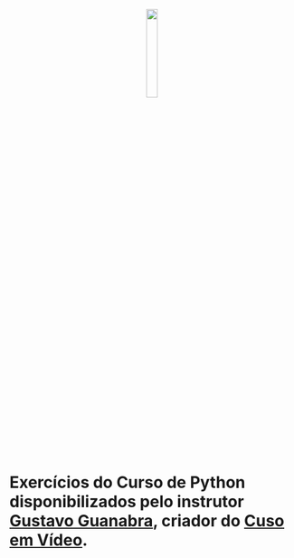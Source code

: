 <p align="center">
<a href="https://www.cursoemvideo.com/"><img src="https://user-images.githubusercontent.com/36895235/48672552-70464600-eb1e-11e8-8ae0-e697111c0ecb.jpg" width="20%"></a>
</p>

# Exercícios do Curso de Python disponibilizados pelo instrutor [Gustavo Guanabra](https://www.cursoemvideo.com/author/admin/), criador do [Cuso em Vídeo](https://www.cursoemvideo.com/).
